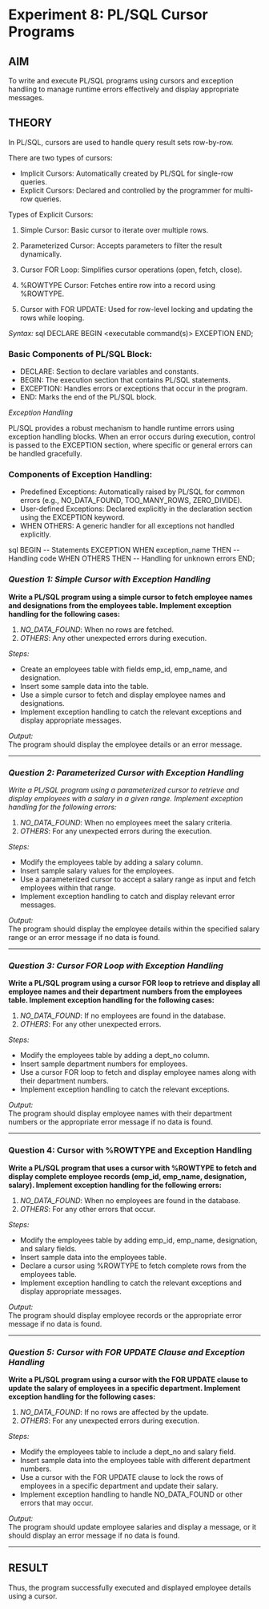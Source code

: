 # Experiment 8: PL/SQL Cursor Programs

## AIM
To write and execute PL/SQL programs using cursors and exception handling to manage runtime errors effectively and display appropriate messages.

## THEORY

In PL/SQL, cursors are used to handle query result sets row-by-row. 

There are two types of cursors:

- Implicit Cursors: Automatically created by PL/SQL for single-row queries.
- Explicit Cursors: Declared and controlled by the programmer for multi-row queries.

Types of Explicit Cursors:

1. Simple Cursor: Basic cursor to iterate over multiple rows.

2. Parameterized Cursor: Accepts parameters to filter the result dynamically.

3. Cursor FOR Loop: Simplifies cursor operations (open, fetch, close).

4. %ROWTYPE Cursor: Fetches entire row into a record using %ROWTYPE.

5. Cursor with FOR UPDATE: Used for row-level locking and updating the rows while looping.

*Syntax:*
sql
DECLARE 
   <declarations section> 
BEGIN 
   <executable command(s)>
EXCEPTION 
   <exception handling> 
END;


### Basic Components of PL/SQL Block:

- DECLARE: Section to declare variables and constants.
- BEGIN: The execution section that contains PL/SQL statements.
- EXCEPTION: Handles errors or exceptions that occur in the program.
- END: Marks the end of the PL/SQL block.

*Exception Handling*

PL/SQL provides a robust mechanism to handle runtime errors using exception handling blocks. When an error occurs during execution, control is passed to the EXCEPTION section, where specific or general errors can be handled gracefully.

### Components of Exception Handling:
- Predefined Exceptions: Automatically raised by PL/SQL for common errors (e.g., NO_DATA_FOUND, TOO_MANY_ROWS, ZERO_DIVIDE).
- User-defined Exceptions: Declared explicitly in the declaration section using the EXCEPTION keyword.
- WHEN OTHERS: A generic handler for all exceptions not handled explicitly.

sql
BEGIN
   -- Statements
EXCEPTION
   WHEN exception_name THEN
      -- Handling code
   WHEN OTHERS THEN
      -- Handling for unknown errors
END;


### *Question 1: Simple Cursor with Exception Handling*

**Write a PL/SQL program using a simple cursor to fetch employee names and designations from the employees table. Implement exception handling for the following cases:**

1. *NO_DATA_FOUND*: When no rows are fetched.
2. *OTHERS*: Any other unexpected errors during execution.

*Steps:*

- Create an employees table with fields emp_id, emp_name, and designation.
- Insert some sample data into the table.
- Use a simple cursor to fetch and display employee names and designations.
- Implement exception handling to catch the relevant exceptions and display appropriate messages.

*Output:*  
The program should display the employee details or an error message.

---

### *Question 2: Parameterized Cursor with Exception Handling*

*Write a PL/SQL program using a parameterized cursor to retrieve and display employees with a salary in a given range. Implement exception handling for the following errors:*

1. *NO_DATA_FOUND*: When no employees meet the salary criteria.
2. *OTHERS*: For any unexpected errors during the execution.

*Steps:*

- Modify the employees table by adding a salary column.
- Insert sample salary values for the employees.
- Use a parameterized cursor to accept a salary range as input and fetch employees within that range.
- Implement exception handling to catch and display relevant error messages.

*Output:*  
The program should display the employee details within the specified salary range or an error message if no data is found.

---

### *Question 3: Cursor FOR Loop with Exception Handling*

**Write a PL/SQL program using a cursor FOR loop to retrieve and display all employee names and their department numbers from the employees table. Implement exception handling for the following cases:**

1. *NO_DATA_FOUND*: If no employees are found in the database.
2. *OTHERS*: For any other unexpected errors.

*Steps:*

- Modify the employees table by adding a dept_no column.
- Insert sample department numbers for employees.
- Use a cursor FOR loop to fetch and display employee names along with their department numbers.
- Implement exception handling to catch the relevant exceptions.

*Output:*  
The program should display employee names with their department numbers or the appropriate error message if no data is found.

---

### **Question 4: Cursor with %ROWTYPE and Exception Handling**

**Write a PL/SQL program that uses a cursor with %ROWTYPE to fetch and display complete employee records (emp_id, emp_name, designation, salary). Implement exception handling for the following errors:**

1. *NO_DATA_FOUND*: When no employees are found in the database.
2. *OTHERS*: For any other errors that occur.

*Steps:*

- Modify the employees table by adding emp_id, emp_name, designation, and salary fields.
- Insert sample data into the employees table.
- Declare a cursor using %ROWTYPE to fetch complete rows from the employees table.
- Implement exception handling to catch the relevant exceptions and display appropriate messages.

*Output:*  
The program should display employee records or the appropriate error message if no data is found.

---

### *Question 5: Cursor with FOR UPDATE Clause and Exception Handling*

**Write a PL/SQL program using a cursor with the FOR UPDATE clause to update the salary of employees in a specific department. Implement exception handling for the following cases:**

1. *NO_DATA_FOUND*: If no rows are affected by the update.
2. *OTHERS*: For any unexpected errors during execution.

*Steps:*

- Modify the employees table to include a dept_no and salary field.
- Insert sample data into the employees table with different department numbers.
- Use a cursor with the FOR UPDATE clause to lock the rows of employees in a specific department and update their salary.
- Implement exception handling to handle NO_DATA_FOUND or other errors that may occur.

*Output:*  
The program should update employee salaries and display a message, or it should display an error message if no data is found.

---

## RESULT
Thus, the program successfully executed and displayed employee details using a cursor.
